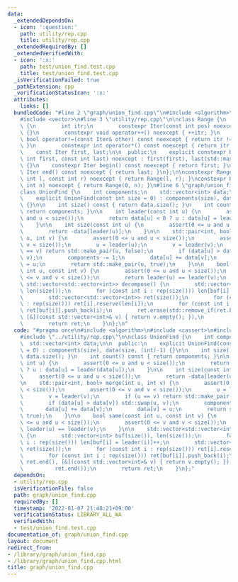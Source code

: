 ```yaml
---
data:
  _extendedDependsOn:
  - icon: ':question:'
    path: utility/rep.cpp
    title: utility/rep.cpp
  _extendedRequiredBy: []
  _extendedVerifiedWith:
  - icon: ':x:'
    path: test/union_find.test.cpp
    title: test/union_find.test.cpp
  _isVerificationFailed: true
  _pathExtension: cpp
  _verificationStatusIcon: ':x:'
  attributes:
    links: []
  bundledCode: "#line 2 \"graph/union_find.cpp\"\n#include <algorithm>\n#include <cassert>\n\
    #include <vector>\n#line 3 \"utility/rep.cpp\"\n\nclass Range {\n    struct Iter\
    \ {\n        int itr;\n        constexpr Iter(const int pos) noexcept : itr(pos)\
    \ {}\n        constexpr void operator++() noexcept { ++itr; }\n        constexpr\
    \ bool operator!=(const Iter& other) const noexcept { return itr != other.itr;\
    \ }\n        constexpr int operator*() const noexcept { return itr; }\n    };\n\
    \    const Iter first, last;\n\n  public:\n    explicit constexpr Range(const\
    \ int first, const int last) noexcept : first(first), last(std::max(first, last))\
    \ {}\n    constexpr Iter begin() const noexcept { return first; }\n    constexpr\
    \ Iter end() const noexcept { return last; }\n};\n\nconstexpr Range rep(const\
    \ int l, const int r) noexcept { return Range(l, r); }\nconstexpr Range rep(const\
    \ int n) noexcept { return Range(0, n); }\n#line 6 \"graph/union_find.cpp\"\n\n\
    class UnionFind {\n    int components;\n    std::vector<int> data;\n\n  public:\n\
    \    explicit UnionFind(const int size = 0) : components(size), data(size, (int)-1)\
    \ {}\n\n    int size() const { return data.size(); }\n    int count() const {\
    \ return components; }\n\n    int leader(const int u) {\n        assert(0 <= u\
    \ and u < size());\n        return data[u] < 0 ? u : data[u] = leader(data[u]);\n\
    \    }\n\n    int size(const int u) {\n        assert(0 <= u and u < size());\n\
    \        return -data[leader(u)];\n    }\n\n    std::pair<int, bool> merge(int\
    \ u, int v) {\n        assert(0 <= u and u < size());\n        assert(0 <= v and\
    \ v < size());\n        u = leader(u);\n        v = leader(v);\n        if (u\
    \ == v) return std::make_pair(u, false);\n        if (data[u] > data[v]) std::swap(u,\
    \ v);\n        components -= 1;\n        data[u] += data[v];\n        data[v]\
    \ = u;\n        return std::make_pair(u, true);\n    }\n\n    bool same(const\
    \ int u, const int v) {\n        assert(0 <= u and u < size());\n        assert(0\
    \ <= v and v < size());\n        return leader(u) == leader(v);\n    }\n\n   \
    \ std::vector<std::vector<int>> decompose() {\n        std::vector<int> buf(size()),\
    \ len(size());\n        for (const int i : rep(size())) len[buf[i] = leader(i)]++;\n\
    \        std::vector<std::vector<int>> ret(size());\n        for (const int i\
    \ : rep(size())) ret[i].reserve(len[i]);\n        for (const int i : rep(size()))\
    \ ret[buf[i]].push_back(i);\n        ret.erase(std::remove_if(ret.begin(), ret.end(),\
    \ [&](const std::vector<int>& v) { return v.empty(); }),\n                  ret.end());\n\
    \        return ret;\n    }\n};\n"
  code: "#pragma once\n#include <algorithm>\n#include <cassert>\n#include <vector>\n\
    #include \"../utility/rep.cpp\"\n\nclass UnionFind {\n    int components;\n  \
    \  std::vector<int> data;\n\n  public:\n    explicit UnionFind(const int size\
    \ = 0) : components(size), data(size, (int)-1) {}\n\n    int size() const { return\
    \ data.size(); }\n    int count() const { return components; }\n\n    int leader(const\
    \ int u) {\n        assert(0 <= u and u < size());\n        return data[u] < 0\
    \ ? u : data[u] = leader(data[u]);\n    }\n\n    int size(const int u) {\n   \
    \     assert(0 <= u and u < size());\n        return -data[leader(u)];\n    }\n\
    \n    std::pair<int, bool> merge(int u, int v) {\n        assert(0 <= u and u\
    \ < size());\n        assert(0 <= v and v < size());\n        u = leader(u);\n\
    \        v = leader(v);\n        if (u == v) return std::make_pair(u, false);\n\
    \        if (data[u] > data[v]) std::swap(u, v);\n        components -= 1;\n \
    \       data[u] += data[v];\n        data[v] = u;\n        return std::make_pair(u,\
    \ true);\n    }\n\n    bool same(const int u, const int v) {\n        assert(0\
    \ <= u and u < size());\n        assert(0 <= v and v < size());\n        return\
    \ leader(u) == leader(v);\n    }\n\n    std::vector<std::vector<int>> decompose()\
    \ {\n        std::vector<int> buf(size()), len(size());\n        for (const int\
    \ i : rep(size())) len[buf[i] = leader(i)]++;\n        std::vector<std::vector<int>>\
    \ ret(size());\n        for (const int i : rep(size())) ret[i].reserve(len[i]);\n\
    \        for (const int i : rep(size())) ret[buf[i]].push_back(i);\n        ret.erase(std::remove_if(ret.begin(),\
    \ ret.end(), [&](const std::vector<int>& v) { return v.empty(); }),\n        \
    \          ret.end());\n        return ret;\n    }\n};"
  dependsOn:
  - utility/rep.cpp
  isVerificationFile: false
  path: graph/union_find.cpp
  requiredBy: []
  timestamp: '2022-01-07 21:48:21+09:00'
  verificationStatus: LIBRARY_ALL_WA
  verifiedWith:
  - test/union_find.test.cpp
documentation_of: graph/union_find.cpp
layout: document
redirect_from:
- /library/graph/union_find.cpp
- /library/graph/union_find.cpp.html
title: graph/union_find.cpp
---
```

